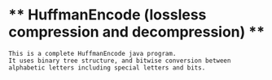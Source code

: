# ** HuffmanEncode (lossless compression and decompression) **

    This is a complete HuffmanEncode java program.
    It uses binary tree structure, and bitwise conversion between alphabetic letters including special letters and bits.

